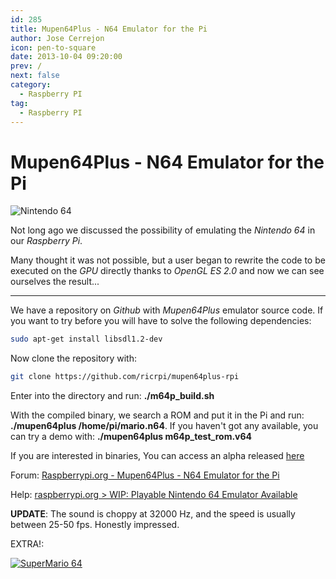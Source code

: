 ```yaml
---
id: 285
title: Mupen64Plus - N64 Emulator for the Pi
author: Jose Cerrejon
icon: pen-to-square
date: 2013-10-04 09:20:00
prev: /
next: false
category:
  - Raspberry PI
tag:
  - Raspberry PI
---
```


# Mupen64Plus - N64 Emulator for the Pi

![Nintendo 64](/images/N64.jpg)

Not long ago we discussed the possibility of emulating the *Nintendo 64* in our *Raspberry Pi*.

Many thought it was not possible, but a user began to rewrite the code to be executed on the *GPU* directly thanks to *OpenGL ES 2.0* and now we can see ourselves the result...

- - -
We have a repository on *Github* with *Mupen64Plus* emulator source code. If you want to try before you will have to solve the following dependencies:

```bash
sudo apt-get install libsdl1.2-dev
```

Now clone the repository with:

```bash
git clone https://github.com/ricrpi/mupen64plus-rpi
```

Enter into the directory and run: **./m64p_build.sh**

With the compiled binary, we search a ROM and put it in the Pi and run: **./mupen64plus /home/pi/mario.n64**. If you haven't got any available, you can try a demo with: **./mupen64plus m64p_test_rom.v64**

If you are interested in binaries, You can access an alpha released [here](/post.php?id=297)

Forum: [Raspberrypi.org - Mupen64Plus - N64 Emulator for the Pi](http://www.raspberrypi.org/phpBB3/viewtopic.php?f=78&t=6761)

Help: [raspberrypi.org > WIP: Playable Nintendo 64 Emulator Available](http://www.raspberrypi.org/phpBB3/viewtopic.php?f=78&t=58395)

**UPDATE**: The sound is choppy at 32000 Hz, and the speed is usually between 25-50 fps. Honestly impressed.

EXTRA!:

<a href="http://www.romnation.net/srv/download/rom/58836/n64/Super-Mario-64.html">![SuperMario 64](/images/2013/10/SuperMario64.jpg "Download and play Super Mario 64!")</a>